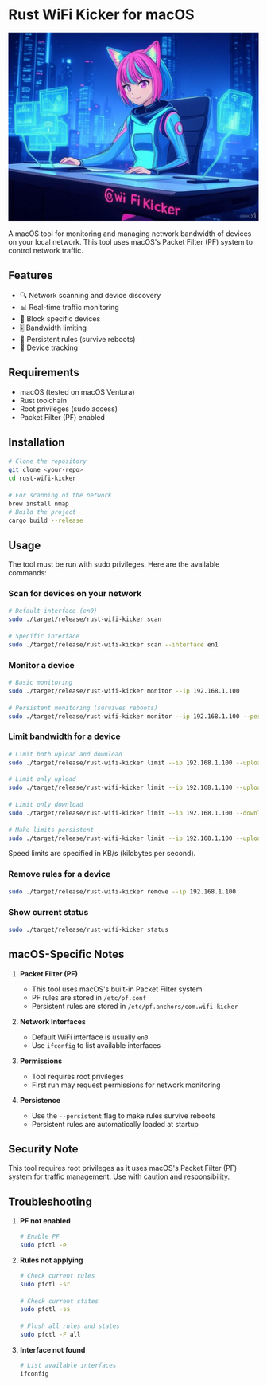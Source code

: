# Rust WiFi Kicker for macOS

![Rust WiFi Kicker Cover](./image.jpg)

A macOS tool for monitoring and managing network bandwidth of devices on your local network. This tool uses macOS's Packet Filter (PF) system to control network traffic.

## Features

- 🔍 Network scanning and device discovery
- 📊 Real-time traffic monitoring
- 🚫 Block specific devices
- 🎚️ Bandwidth limiting
- 💾 Persistent rules (survive reboots)
- 📱 Device tracking

## Requirements

- macOS (tested on macOS Ventura)
- Rust toolchain
- Root privileges (sudo access)
- Packet Filter (PF) enabled

## Installation

```bash
# Clone the repository
git clone <your-repo>
cd rust-wifi-kicker

# For scanning of the network
brew install nmap
# Build the project
cargo build --release
```

## Usage

The tool must be run with sudo privileges. Here are the available commands:

### Scan for devices on your network

```bash
# Default interface (en0)
sudo ./target/release/rust-wifi-kicker scan

# Specific interface
sudo ./target/release/rust-wifi-kicker scan --interface en1
```

### Monitor a device

```bash
# Basic monitoring
sudo ./target/release/rust-wifi-kicker monitor --ip 192.168.1.100

# Persistent monitoring (survives reboots)
sudo ./target/release/rust-wifi-kicker monitor --ip 192.168.1.100 --persistent
```

### Limit bandwidth for a device

```bash
# Limit both upload and download
sudo ./target/release/rust-wifi-kicker limit --ip 192.168.1.100 --upload 1000 --download 1000

# Limit only upload
sudo ./target/release/rust-wifi-kicker limit --ip 192.168.1.100 --upload 1000

# Limit only download
sudo ./target/release/rust-wifi-kicker limit --ip 192.168.1.100 --download 1000

# Make limits persistent
sudo ./target/release/rust-wifi-kicker limit --ip 192.168.1.100 --upload 1000 --download 1000 --persistent
```

Speed limits are specified in KB/s (kilobytes per second).

### Remove rules for a device

```bash
sudo ./target/release/rust-wifi-kicker remove --ip 192.168.1.100
```

### Show current status

```bash
sudo ./target/release/rust-wifi-kicker status
```

## macOS-Specific Notes

1. **Packet Filter (PF)**

   - This tool uses macOS's built-in Packet Filter system
   - PF rules are stored in `/etc/pf.conf`
   - Persistent rules are stored in `/etc/pf.anchors/com.wifi-kicker`

2. **Network Interfaces**

   - Default WiFi interface is usually `en0`
   - Use `ifconfig` to list available interfaces

3. **Permissions**

   - Tool requires root privileges
   - First run may request permissions for network monitoring

4. **Persistence**
   - Use the `--persistent` flag to make rules survive reboots
   - Persistent rules are automatically loaded at startup

## Security Note

This tool requires root privileges as it uses macOS's Packet Filter (PF) system for traffic management. Use with caution and responsibility.

## Troubleshooting

1. **PF not enabled**

   ```bash
   # Enable PF
   sudo pfctl -e
   ```

2. **Rules not applying**

   ```bash
   # Check current rules
   sudo pfctl -sr

   # Check current states
   sudo pfctl -ss

   # Flush all rules and states
   sudo pfctl -F all
   ```

3. **Interface not found**
   ```bash
   # List available interfaces
   ifconfig
   ```
